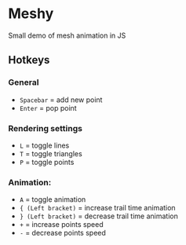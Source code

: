 # Meshy
Small demo of mesh animation in JS


## Hotkeys

### General
- `Spacebar` = add new point
- `Enter` = pop point

### Rendering settings

- `L` = toggle lines
- `T` = toggle triangles
- `P` = toggle points

### Animation:

- `A` = toggle animation
- `{ (Left bracket)` = increase trail time animation
- `} (Left bracket)` = decrease trail time animation
- `+` = increase points speed
- `-` = decrease points speed
